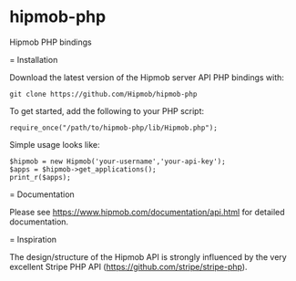 hipmob-php
==========

Hipmob PHP bindings

= Installation

Download the latest version of the Hipmob server API PHP bindings with:

    git clone https://github.com/Hipmob/hipmob-php

To get started, add the following to your PHP script:

    require_once("/path/to/hipmob-php/lib/Hipmob.php");

Simple usage looks like:

    $hipmob = new Hipmob('your-username','your-api-key');
    $apps = $hipmob->get_applications();
    print_r($apps);

= Documentation

Please see https://www.hipmob.com/documentation/api.html for detailed documentation.

= Inspiration

The design/structure of the Hipmob API is strongly influenced by the very excellent Stripe PHP API (https://github.com/stripe/stripe-php).